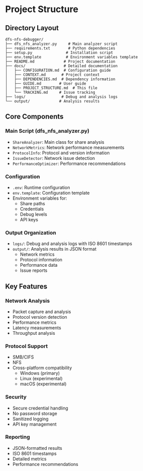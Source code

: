 # Project Structure

## Directory Layout

```
dfs-nfs-debugger/
├── dfs_nfs_analyzer.py     # Main analyzer script
├── requirements.txt        # Python dependencies
├── setup.py               # Installation script
├── env.template           # Environment variables template
├── README.md             # Project documentation
├── docs/                 # Detailed documentation
│   ├── CONFIGURATION.md  # Configuration guide
│   ├── CONTEXT.md       # Project context
│   ├── DEPENDENCIES.md  # Dependency information
│   ├── GUIDE.md        # User guide
│   ├── PROJECT_STRUCTURE.md  # This file
│   └── TRACKING.md     # Issue tracking
├── logs/                # Debug and analysis logs
└── output/             # Analysis results
```

## Core Components

### Main Script (dfs_nfs_analyzer.py)
- `ShareAnalyzer`: Main class for share analysis
- `NetworkMetrics`: Network performance measurements
- `ProtocolInfo`: Protocol and version information
- `IssueDetector`: Network issue detection
- `PerformanceOptimizer`: Performance recommendations

### Configuration
- `.env`: Runtime configuration
- `env.template`: Configuration template
- Environment variables for:
  - Share paths
  - Credentials
  - Debug levels
  - API keys

### Output Organization
- `logs/`: Debug and analysis logs with ISO 8601 timestamps
- `output/`: Analysis results in JSON format
  - Network metrics
  - Protocol information
  - Performance data
  - Issue reports

## Key Features

### Network Analysis
- Packet capture and analysis
- Protocol version detection
- Performance metrics
- Latency measurements
- Throughput analysis

### Protocol Support
- SMB/CIFS
- NFS
- Cross-platform compatibility
  - Windows (primary)
  - Linux (experimental)
  - macOS (experimental)

### Security
- Secure credential handling
- No password storage
- Sanitized logging
- API key management

### Reporting
- JSON-formatted results
- ISO 8601 timestamps
- Detailed metrics
- Performance recommendations
